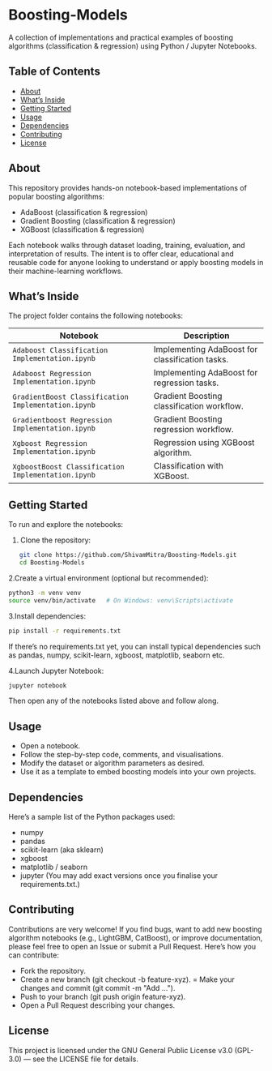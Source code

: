 # Boosting-Models
A collection of implementations and practical examples of boosting algorithms (classification & regression) using Python / Jupyter Notebooks.

## Table of Contents
- [About](#about)  
- [What’s Inside](#whats-inside)  
- [Getting Started](#getting-started)  
- [Usage](#usage)  
- [Dependencies](#dependencies)  
- [Contributing](#contributing)  
- [License](#license)  

## About  
This repository provides hands-on notebook-based implementations of popular boosting algorithms:  
- AdaBoost (classification & regression)  
- Gradient Boosting (classification & regression)  
- XGBoost (classification & regression)  

Each notebook walks through dataset loading, training, evaluation, and interpretation of results. The intent is to offer clear, educational and reusable code for anyone looking to understand or apply boosting models in their machine-learning workflows.

## What’s Inside  
The project folder contains the following notebooks:

| Notebook | Description |
|----------|-------------|
| `Adaboost Classification Implementation.ipynb` | Implementing AdaBoost for classification tasks. |
| `Adaboost Regression Implementation.ipynb`     | Implementing AdaBoost for regression tasks. |
| `GradientBoost Classification Implementation.ipynb` | Gradient Boosting classification workflow. |
| `Gradientboost Regression Implementation.ipynb`      | Gradient Boosting regression workflow. |
| `Xgboost Regression Implementation.ipynb`        | Regression using XGBoost algorithm. |
| `XgboostBoost Classification Implementation.ipynb` | Classification with XGBoost. |

## Getting Started  
To run and explore the notebooks:

1. Clone the repository:  
```bash
   git clone https://github.com/ShivamMitra/Boosting-Models.git
   cd Boosting-Models
```
2.Create a virtual environment (optional but recommended):
```bash
python3 -m venv venv
source venv/bin/activate   # On Windows: venv\Scripts\activate
```
3.Install dependencies:

```bash
pip install -r requirements.txt
```
If there’s no requirements.txt yet, you can install typical dependencies such as pandas, numpy, scikit-learn, xgboost, matplotlib, seaborn etc.

4.Launch Jupyter Notebook:

```bash
jupyter notebook
```

Then open any of the notebooks listed above and follow along.

## Usage
- Open a notebook.
- Follow the step-by-step code, comments, and visualisations.
- Modify the dataset or algorithm parameters as desired.
- Use it as a template to embed boosting models into your own projects.

## Dependencies
Here’s a sample list of the Python packages used:
- numpy
- pandas
- scikit-learn (aka sklearn)
- xgboost
- matplotlib / seaborn
- jupyter
(You may add exact versions once you finalise your requirements.txt.)

## Contributing
Contributions are very welcome! If you find bugs, want to add new boosting algorithm notebooks (e.g., LightGBM, CatBoost), or improve documentation, please feel free to open an Issue or submit a Pull Request.
Here’s how you can contribute:
- Fork the repository.
- Create a new branch (git checkout -b feature-xyz).
= Make your changes and commit (git commit -m "Add …").
- Push to your branch (git push origin feature-xyz).
- Open a Pull Request describing your changes.

## License
This project is licensed under the GNU General Public License v3.0 (GPL-3.0) — see the LICENSE file for details.

